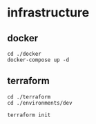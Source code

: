 # infrastructure

## docker

```
cd ./docker
docker-compose up -d
```

## terraform

```
cd ./terraform
cd ./environments/dev

terraform init
```
